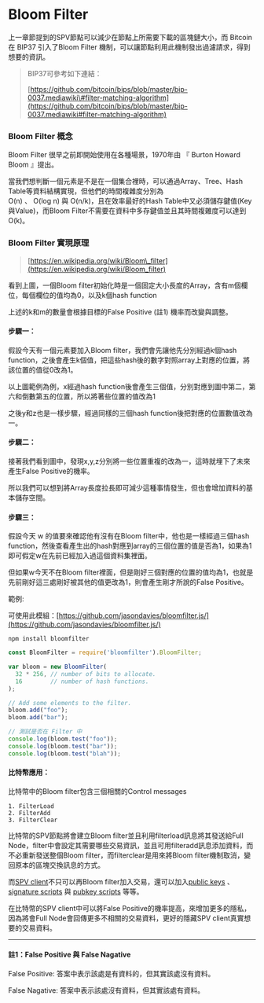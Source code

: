 # Bloom Filter

上一章節提到的SPV節點可以減少在節點上所需要下載的區塊鏈大小，而 Bitcoin在 BIP37 引入了Bloom Filter 機制，可以讓節點利用此機制發出過濾請求，得到想要的資訊。

> BIP37可參考如下連結：
>
> [https://github.com/bitcoin/bips/blob/master/bip-0037.mediawiki\#filter-matching-algorithm](https://github.com/bitcoin/bips/blob/master/bip-0037.mediawiki#filter-matching-algorithm)

### Bloom Filter 概念

Bloom Filter 很早之前即開始使用在各種場景，1970年由 『  Burton Howard Bloom 』提出。

當我們想判斷一個元素是不是在一個集合裡時，可以通過Array、Tree、Hash Table等資料結構實現，但他們的時間複雜度分別為  
 O\(n\) 、  O\(log n\) 與  O\(n/k\)，且在效率最好的Hash Table中又必須儲存鍵值\(Key與Value\)，而Bloom Filter不需要在資料中多存鍵值並且其時間複雜度可以達到O\(k\)。

### Bloom Filter 實現原理



> [https://en.wikipedia.org/wiki/Bloom\_filter](https://en.wikipedia.org/wiki/Bloom_filter)

看到上圖，一個Bloom filter初始化時是一個固定大小長度的Array，含有m個欄位，每個欄位的值均為0，以及k個hash function

上述的k和m的數量會根據目標的False Positive \(註1\) 機率而改變與調整。

#### 步驟一：

假設今天有一個元素要加入Bloom filter，我們會先讓他先分別經過k個hash function，之後會產生k個值，把這些hash後的數字對照array上對應的位置，將該位置的值從0改為1。

以上圖範例為例，x經過hash function後會產生三個值，分別對應到圖中第二，第六和倒數第五的位置，所以將著些位置的值改為1

之後y和z也是一樣步驟，經過同樣的三個hash function後把對應的位置數值改為一。

#### 步驟二：

接著我們看到圖中，發現x,y,z分別將一些位置重複的改為一，這時就埋下了未來產生False Positive的機率。

所以我們可以想到將Array長度拉長即可減少這種事情發生，但也會增加資料的基本儲存空間。

#### 步驟三：

假設今天 w 的值要來確認他有沒有在Bloom filter中，他也是一樣經過三個hash function，然後查看產生出的hash對應到array的三個位置的值是否為1，如果為1即可假定w在先前已經加入過這個資料集裡面。

但如果w今天不在Bloom filter裡面，但是剛好三個對應的位置的值均為1，也就是先前剛好這三處剛好被其他的值更改為1，則會產生剛才所說的False Positive。

範例:

可使用此模組：[https://github.com/jasondavies/bloomfilter.js/](https://github.com/jasondavies/bloomfilter.js/)

```
npm install bloomfilter
```

```js
const BloomFilter = require('bloomfilter').BloomFilter;

var bloom = new BloomFilter(
  32 * 256, // number of bits to allocate.
  16        // number of hash functions.
);

// Add some elements to the filter.
bloom.add("foo");
bloom.add("bar");

// 測試是否在 Filter 中
console.log(bloom.test("foo"));
console.log(bloom.test("bar"));
console.log(bloom.test("blah"));
```

#### 比特幣應用：

比特幣中的Bloom filter包含三個相關的Control messages

```
1. FilterLoad
2. FilterAdd
3. FilterClear
```

比特幣的SPV節點將會建立Bloom filter並且利用filterload訊息將其發送給Full Node，filter中會設定其需要哪些交易資訊，並且可用filteradd訊息添加資料，而不必重新發送整個Bloom filter，而filterclear是用來將Bloom filter機制取消，變回原本的區塊交換訊息的方式。

而[SPV client](https://bitcoin.org/en/glossary/simplified-payment-verification)不只可以再Bloom filter加入交易，還可以加入[public keys](https://bitcoin.org/en/glossary/public-key)  、  [signature scripts](https://bitcoin.org/en/glossary/signature-script) 與 [pubkey scripts](https://bitcoin.org/en/glossary/pubkey-script) 等等。

在比特幣的SPV client中可以將False Positive的機率提高，來增加更多的隱私，因為將會Full Node會回傳更多不相關的交易資料，更好的隱藏SPV client真實想要的交易資料。

---

#### 註1：False Positive 與 False Nagative

False Positive:  答案中表示該處是有資料的，但其實該處沒有資料。

False Nagative: 答案中表示該處沒有資料，但其實該處有資料。

